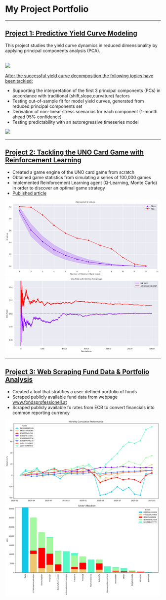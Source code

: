 # My Project Portfolio

---

## [Project 1: Predictive Yield Curve Modeling](https://github.com/bernhard-pfann/pca-yield-curve-analytics)
This project studies the yield curve dynamics in reduced dimensionality by applying principal components analysis (PCA).<br><br>

<img src="projects/p_01/pc-fit-dyn.gif">

<u>After the successful yield curve decomposition the following topics have been tackled:</u>
- Supporting the interpretation of the first 3 principal components (PCs) in accordance with traditional (shift,slope,curvature) factors
- Testing out-of-sample fit for model yield curves, generated from reduced principal components set
- Derivation of non-linear stress scenarios for each component (1-month ahead 95% confidence)
- Testing predictability with an autoregressive timeseries model

<img src="projects/p_01/pc-scores-dyn.gif">

---

## [Project 2: Tackling the UNO Card Game with Reinforcement Learning](https://github.com/bernhard-pfann/uno-card-game_rl)
- Created a game engine of the UNO card game from scratch
- Obtained game statistics from simulating a series of 100,000 games
- Implemented Reinforcement Learning agent (Q-Learning, Monte Carlo) in order to discover an optimal game strategy
- [Published article](https://bernhard-pfann.medium.com/tackling-uno-card-game-with-reinforcement-learning-fad2fc19355c)

<img src="projects/p_03/q-curve.png" width="500">
<img src="projects/p_03/starting-advantage.png" width="500">

---

## [Project 3: Web Scraping Fund Data & Portfolio Analysis](https://nbviewer.jupyter.org/github/bernhard-pfann/web-scraping-fund-data/blob/main/main.ipynb)
- Created a tool that stratifies a user-defined portfolio of funds
- Scraped publicly available fund data from webpage www.fondsprofessionell.at
- Scraped publicly available fx rates from ECB to convert financials into common reporting currency

<img src="projects/p_02/return.png" width="500">
<img src="projects/p_02/sectors.png" width="500">
